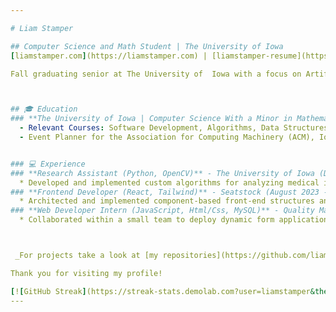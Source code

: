 ```yaml
---

# Liam Stamper

## Computer Science and Math Student | The University of Iowa
[liamstamper.com](https://liamstamper.com) | [liamstamper-resume](https://liamstamper.com/resume.pdf) | [LinkedIn](https://www.linkedin.com/in/liamstamper/) | liam.stamper@gmail.com

Fall graduating senior at The University of  Iowa with a focus on Artificial Intelligence and Machine Learning. Previously interned at Quality Manufacturing Corporation summer 2022 as a full stack engineer. In 2023 I built and integrated frontend components in React and Tailwind for Seatstock, a  P2P ticket sales startup. My academic projects have included developing predictive models as a University of Iowa research assistant using OpenCV.



## 🎓 Education
### **The University of Iowa | Computer Science With a Minor in Mathematics**
  - Relevant Courses: Software Development, Algorithms, Data Structures, Calculus I-III, Matrix/Linear Algebra, Mathematics of Machine Learing, Numerical Analysis, Computer Science I-III
  - Event Planner for the Association for Computing Machinery (ACM), IowaHackathon 2023 Award Winner


### 💻 Experience
### **Research Assistant (Python, OpenCV)** - The University of Iowa (December 2024 - Present)
  * Developed and implemented custom algorithms for analyzing medical imaging, significantly enhancing data processing speed
### **Frontend Developer (React, Tailwind)** - Seatstock (August 2023 - December 2023)
  * Architected and implemented component-based front-end structures and custom hooks, optimizing load times and overall performance
### **Web Developer Intern (JavaScript, Html/Css, MySQL)** - Quality Manufaturing Corporation (Summer 2022)
  * Collaborated within a small team to deploy dynamic form applications, digitizing part requests and streamlining workflow processes



 _For projects take a look at [my repositories](https://github.com/liamstamper?tab=repositories)._

Thank you for visiting my profile!

[![GitHub Streak](https://streak-stats.demolab.com?user=liamstamper&theme=soft-green)](https://git.io/streak-stats)
---
```

